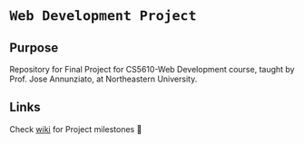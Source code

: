 # `Web Development Project`

## Purpose
Repository for Final Project for CS5610-Web Development course, taught by Prof. Jose Annunziato, at Northeastern University.

## Links
Check [wiki](https://github.com/karantyagi/CS5610-web-dev-project/wiki) for Project milestones 🏁
